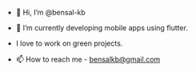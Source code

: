 - 👋 Hi, I’m @bensal-kb
- 👀 I’m currently developing mobile apps using flutter.
- I love to work on green projects.

- 📫 How to reach me - bensalkb@gmail.com

<!---
bensal-kb/bensal-kb is a ✨ special ✨ repository because its `README.md` (this file) appears on your GitHub profile.
You can click the Preview link to take a look at your changes.
--->
